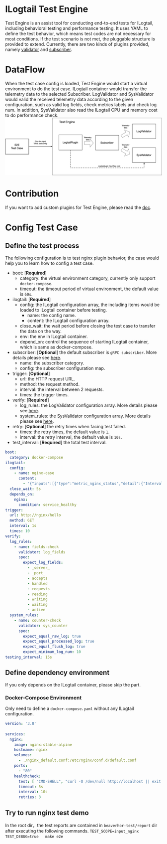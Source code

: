 # ILogtail Test Engine

Test Engine is an assist tool for conducting end-to-end tests for ILogtail, including behavioral testing and performance
testing. It uses YAML to define the test behavior, which means test codes are not necessary for most conditions. If the
test scenario is not met, the pluggable structure is provided to extend. Currently, there are two kinds of plugins
provided, namely [validator](docs/How-to-write-test-engine-plugin.md)
and [subscriber](docs/How-to-write-test-engine-plugin.md).

# DataFlow

When the test case config is loaded, Test Engine would start a virtual environment to do the test case. ILogtail
container would transfer the telemetry data to the selected Subscriber. LogValidator and SysValidator would valid the
received telemetry data according to the given configuration, such as valid log fields, check metrics labels and check
log num. In addition, SysValidator also read the ILogtail CPU and memory cost to do performance check.
![e2e_data_flow](./dataflow.png)

# Contribution

If you want to add custom plugins for Test Engine, please read the [doc](./docs/How-to-write-test-engine-plugin.md).

# Config Test Case

## Define the test process

The following configuration is to test nginx plugin behavior, the case would help you to learn how to config a test
case.

- boot: [**Required**]
    - category: the virtual environment category, currently only support `docker-compose`.
    - timeout: the timeout period of virtual environment, the default value is `60s`.
- ilogtail: [**Required**]
    - config: the ILogtail configuration array, the including items would be loaded to ILogtail container before
      testing.
        - name: the config name.
        - content: the ILogtail configuration array.
    - close_wait: the wait period before closing the test case to transfer the data on the way.
    - env: the env in ILogtail container.
    - depend_on: control the sequence of starting ILogtail container, which is same as docker-compose.
- subscriber: [**Optional**] the default subscriber is `gRPC subscriber`. More details please
  see [here](./docs/plugin-list.md).
    - name: the subscriber category.
    - config: the subscriber configuration map.
- trigger: [**Optional**]
    - url: the HTTP request URL.
    - method: the request method.
    - interval: the interval between 2 requests.
    - times: the trigger times.
- verify: [**Required**]
    - log_rules: the LogValidator configuration array. More details please see [here](./docs/plugin-list.md).
    - system_rules: the SysValidator configuration array. More details please see [here](./docs/plugin-list.md).
- retry: [**Optional**] the retry times when facing test failed.
    - times: the retry times, the default value is `1`.
    - interval: the retry interval, the default value is `10s`.
- test_interval: [**Required**] the total test interval.

```yaml
boot:
  category: docker-compose
ilogtail:
  config:
    - name: nginx-case
      content:
        - '{"inputs":[{"type":"metric_nginx_status","detail":{"IntervalMs":1000,"Urls":["http://nginx/nginx_status"]}}]}'
  close_wait: 5s
  depends_on:
    nginx:
      condition: service_healthy
trigger:
  url: http://nginx/hello
  method: GET
  interval: 1s
  times: 10
verify:
  log_rules:
    - name: fields-check
      validator: log_fields
      spec:
        expect_log_fields:
          - _server_
          - _port_
          - accepts
          - handled
          - requests
          - reading
          - writing
          - waiting
          - active
  system_rules:
    - name: counter-check
      validator: sys_counter
      spec:
        expect_equal_raw_log: true
        expect_equal_processed_log: true
        expect_equal_flush_log: true
        expect_minimum_log_num: 10
testing_interval: 15s
```

## Define dependency environment

If you only depends on the ILogtail container, please skip the part.

### Docker-Compose Environment

Only need to define a `docker-compose.yaml` without any ILogtail configuration.

```yaml
version: '3.8'

services:
  nginx:
    image: nginx:stable-alpine
    hostname: nginx
    volumes:
      - ./nginx_default.conf:/etc/nginx/conf.d/default.conf
    ports:
      - "80"
    healthcheck:
      test: [ "CMD-SHELL", "curl -O /dev/null http://localhost || exit 1" ]
      timeout: 5s
      interval: 10s
      retries: 3
```

## Try to run nginx test demo

In the root dir，the test reports are contained in `beaverhor-test/report` dir after executing the following commands.
`TEST_SCOPE=input_nginx  TEST_DEBUG=true   make e2e `